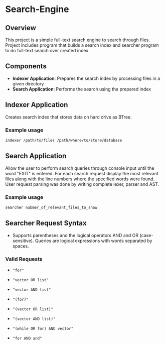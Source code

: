 # Search-Engine

## Overview

This project is a simple full-text search engine to search through files. Project includes program that builds a search index and searcher program to do full-text search over created index.

## Components

- **Indexer Application**: Prepares the search index by processing files in a given directory
- **Search Application**: Performs the search using the prepared index

## Indexer Application

Creates search index that stores data on hard drive as BTree.

### Example usage
```bash
indexer /path/to/files /path/where/to/store/database
```

## Search Application

Allow the user to perform search queries through console input until the word "EXIT" is entered. For each search request display the most relevant files along with the line numbers where the specified words were found. User request parsing was done by writing complete lexer, parser and AST.

### Example usage
```bash
searcher nubmer_of_relevant_files_to_show
```

## Searcher Request Syntax

- Supports parentheses and the logical operators AND and OR (case-sensitive). Queries are logical expressions with words separated by spaces.

### Valid Requests

- `"for"`
- `"vector OR list"`

- `"vector AND list"`
- `"(for)"`

- `"(vector OR list)"`
- `"(vector AND list)"`

- `"(while OR for) AND vector"`
- `"for AND and"`
